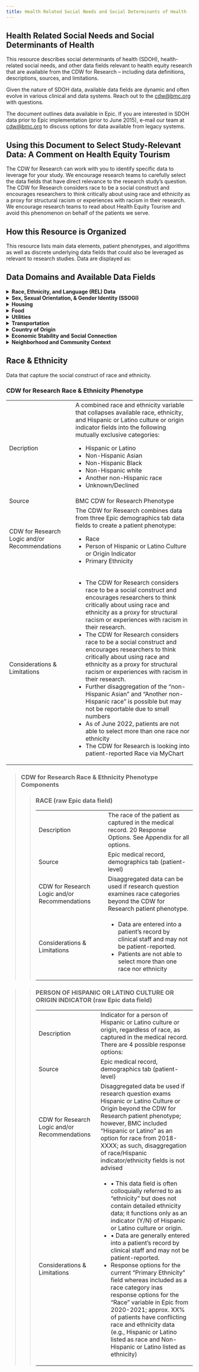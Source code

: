 ```yaml
---
title: Health Related Social Needs and Social Determinants of Health
---
```


  
## Health Related Social Needs and Social Determinants of Health
This resource describes social determinants of health (SDOH), health-related social needs, and other data fields relevant to health equity research that are available from the CDW for Research – including data definitions, descriptions, sources, and limitations.

Given the nature of SDOH data, available data fields are dynamic and often evolve in various clinical and data systems. Reach out to the cdw@bmc.org with questions.

The document outlines data available in Epic. If you are interested in SDOH data prior to Epic implementation (prior to June 2015), e-mail our team at cdw@bmc.org to discuss options for data available from legacy systems.

## Using this Document to Select Study-Relevant Data: A Comment on Health Equity Tourism

The CDW for Research can work with you to identify specific data to leverage for your study. We encourage research teams to carefully select the data fields that have direct relevance to the research study’s question. The CDW for Research considers race to be a social construct and encourages researchers to think critically about using race and ethnicity as a proxy for structural racism or experiences with racism in their research. We encourage research teams to read about Health Equity Tourism  and avoid this phenomenon on behalf of the patients we serve. 

## How this Resource is Organized 

This resource lists main data elements, patient phenotypes, and algorithms as well as discrete underlying data fields that could also be leveraged as relevant to research studies. Data are displayed as:

## Data Domains and Available Data Fields 

<details>
  <summary><b>Race, Ethnicity, and Language (REL) Data</b></summary>
  <ul>
<li> CDW for Research Race and Ethnicity Phenotype </li>
<li> Primary Race </li>
<li> Hispanic or Latino culture or origin indicator (Y/N) </li>
<li> Primary Language </li>
<li> Patient Needs Interpreter Flag </li>
<li> Interpreter Usage data </li>
     </ul>
</details>

<details>
  <summary><b>Sex, Sexual Orientation, & Gender Identity (SSOGI)</b></summary>
  <ul>
<li> Sex (assigned at birth) </li>
<li> Gender Identity </li>
<li> Pronouns </li>
<li> Sexual Orientation </li>
<li> Surgical Procedures </li>
     </ul>
</details>
 
<details>
   <summary><b>Housing</b></summary>
  <ul>
<li> CDW for Research housing algorithm </li>
<li> BMC THRIVE Screening: Housing question </li>
<li> BMC THRIVE Resources: Housing/Shelter resources requested by patient </li>
<li> Epic patient & encounter homeless flags </li>
<li> ICD-10 codes (encounter & problem list diagnoses) </li>
</ul>
</details>

<details>
 <summary><b>Food</b></summary>
  <ul>
<li> CDW for Research food insecurity & BMC food pantry use algorithm </li>
<li> BMC Preventative Food Pantry referrals, letters, & orders </li>
<li> BMC THRIVE Screening: Food insecurity risk (2-item Hunger Vital Sign) and food emergency questions </li>
<li> BMC THRIVE Resources: Food resources requested by patient </li>
<li>	ICD-10 codes (encounter & problem list diagnoses) </li>

</ul>
</details>

<details>
   <summary><b>Utilities</b></summary>
<ul>
<li> BMC THRIVE Screening: Trouble paying for heat or electricity question </li>
<li> BMC THRIVE Resources: Utilities resources requested by patient </li>
<li> Utilities Shut-off Protection Letter Issuance </li> </ul>

</details>

<details>
  <summary><b>Transportation</b></summary>

  <ul>
<li>  BMC THRIVE Screening: Trouble paying for transportation question </li> 
<li>  BMC THRIVE Resources: Transportation to medical appointments resources requested by patient</li> 
<li>  Documentation of MassHealth Provider Request for Transportation (PT1) </li> 

</ul>

</details>

<details>
  <summary><b>Country of Origin</b></summary>

  <ul>
<li>  Birthplace </li>
<li> Country of Origin </li>
  </ul>
  
</details>

<details>
  <summary><b>Economic Stability and Social Connection</b></summary>
  
<ul>
  
<li>	Primary Health Insurance </li>
<li>	Secondary Health Insurance </li>
<li>	Marital status</li>
<li>	Income </li>
<li>	Highest Education Level</li>
<li>	BMC THRIVE Screening: Interested in more education question </li>
<li>	BMC THRIVE Resources: Education resources requested by patient</li>
<li>	Insurance</li>
<li>	Occupation</li>
<li>	BMC THRIVE Screening: Currently unemployed and looking for a job question</li>
<li>	BMC THRIVE Resources: Job search/training resources requested by patient</li>
<li>	BMC THRIVE Screening: Trouble paying for medications</li>
<li>	BMC THRIVE Resources: Paying for medicine resources requested by patient.</li>
<li>	BMC THRIVE Screening: Trouble Paying for Medications</li>

</ul>

</details>

<details>
   <summary><b>Neighborhood and Community Context</b></summary>

<ul>
<li>	Census tract level geocoding</li>
<li>	CDC Social Vulnerability Index (SVI)</li>

</ul>

</details>


## Race & Ethnicity
Data that capture the social construct of race and ethnicity.



### **CDW for Research Race & Ethnicity Phenotype**

|||
|:----------- | :----------- |
| Decription | A combined race and ethnicity variable that collapses available race, ethnicity, and Hispanic or Latino culture or origin indicator fields into the following mutually exclusive categories:<ul><li>Hispanic or Latino</li><li>Non-Hispanic Asian </li> <li>Non-Hispanic Black </li> <li>Non-Hispanic white </li><li>Another non-Hispanic race</li><li>Unknown/Declined</li></ul>|
| Source | BMC CDW for Research Phenotype |
| CDW for Research Logic and/or Recommendations | The CDW for Research combines data from three Epic demographics tab data fields to create a patient phenotype:<ul><li>Race</li><li>Person of Hispanic or Latino Culture or Origin Indicator </li> <li>Primary Ethnicity</li></ul>|
| Considerations & Limitations |<ul><li>The CDW for Research considers race to be a social construct and encourages researchers to think critically about using race and ethnicity as a proxy for structural racism or experiences with racism in their research.</li> <li>The CDW for Research considers race to be a social construct and encourages researchers to think critically about using race and ethnicity as a proxy for structural racism or experiences with racism in their research. </li> <li> Further disaggregation of the “non-Hispanic Asian” and “Another non-Hispanic race” is possible but may not be reportable due to small numbers</li><li>As of June 2022, patients are not able to select more than one race nor ethnicity </li><li>The CDW for Research is looking into patient-reported Race via MyChart </li>
</ul>

>### **CDW for Research Race & Ethnicity Phenotype Components**
>>### **RACE (raw Epic data field)**
>>
>>|||
>>|:----------- | :----------- |
>>| Description | The race of the patient as captured in the medical record. 20 Response Options. See Appendix for all options.|
>>| Source |Epic medical record, demographics tab (patient-level)|
>>|  CDW for Research Logic and/or Recommendations |Disaggregated data can be used if research question examines race categories beyond the CDW for Research patient phenotype.|
>>|Considerations & Limitations|<ul><li>Data are entered into a patient’s record by clinical staff and may not be patient-reported.</li> <li>Patients are not able to select more than one race nor ethnicity  </li> 
</ul>

>>### **PERSON OF HISPANIC OR LATINO CULTURE OR ORIGIN INDICATOR (raw Epic data field)**
>>
>>|||
>>|:----------- | :----------- |
>>| Description | Indicator for a person of Hispanic or Latino culture or origin, regardless of race, as captured in the medical record. There are 4 possible response options:|
>>| Source |Epic medical record, demographics tab (patient-level)|
>>|  CDW for Research Logic and/or Recommendations |Disaggregated data be used if research question exams Hispanic or Latino Culture or Origin beyond the CDW for Research patient phenotype; however, BMC included “Hispanic or Latino” as an option for race from 2018-XXXX; as such, disaggregation of race/Hispanic indicator/ethnicity fields is not advised|
>>|Considerations & Limitations|<ul><li>•	This data field is often colloquially referred to as “ethnicity” but does not contain detailed ethnicity data; it functions only as an indicator (Y/N) of Hispanic or Latino culture or origin. </li> <li>•	Data are generally entered into a patient’s record by clinical staff and may not be patient-reported. </li> <li>Response options for the current “Primary Ethnicity” field whereas included as a race category inas response options for the “Race” variable in Epic from 2020-2021; approx. XX% of patients have conflicting race and ethnicity data (e.g., Hispanic or Latino listed as race and Non-Hispanic or Latino listed as ethnicity)</li>
</ul>

